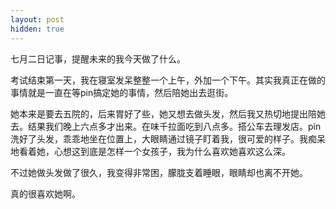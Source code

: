```yaml
---
layout: post
hidden: true
---
```

七月二日记事，提醒未来的我今天做了什么。

考试结束第一天，我在寝室发呆整整一个上午，外加一个下午。其实我真正在做的事情就是一直在等pin搞定她的事情，然后陪她出去逛街。

她本来是要去五院的，后来胃好了些，她又想去做头发，然后我又热切地提出陪她去。结果我们晚上六点多才出来。在味千拉面吃到八点多。搭公车去理发店。pin洗好了头发，乖乖地坐在位置上，大眼睛通过镜子盯着我，很可爱的样子。我痴呆地看着她，心想这到底是怎样一个女孩子，我为什么喜欢她喜欢这么深。

不过她做头发做了很久，我变得非常困，朦胧支着睡眼，眼睛却也离不开她。

真的很喜欢她啊。
